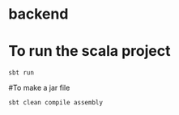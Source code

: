 backend
============
# To run the scala project
```
sbt run
```

#To make a jar file
```
sbt clean compile assembly
```
